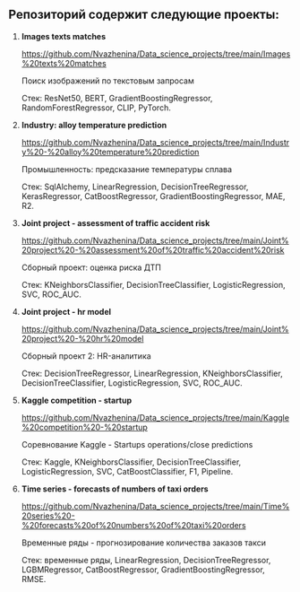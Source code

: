 ## Репозиторий содержит следующие проекты:

1. **Images texts matches**
   
   <https://github.com/Nvazhenina/Data_science_projects/tree/main/Images%20texts%20matches>

   Поиск изображений по текстовым запросам

   Стек: ResNet50, BERT, GradientBoostingRegressor, RandomForestRegressor, CLIP, PyTorch.

2. **Industry: alloy temperature prediction**
   
   <https://github.com/Nvazhenina/Data_science_projects/tree/main/Industry%20-%20alloy%20temperature%20prediction>

   Промышленность: предсказание температуры сплава

   Стек: SqlAlchemy, LinearRegression, DecisionTreeRegressor, KerasRegressor, CatBoostRegressor, GradientBoostingRegressor, MAE, R2.

4. **Joint project - assessment of traffic accident risk**
   
   <https://github.com/Nvazhenina/Data_science_projects/tree/main/Joint%20project%20-%20assessment%20of%20traffic%20accident%20risk>

   Сборный проект: оценка риска ДТП

   Стек: KNeighborsClassifier, DecisionTreeClassifier, LogisticRegression, SVC, ROC_AUC.

5. **Joint project - hr model**
   
   <https://github.com/Nvazhenina/Data_science_projects/tree/main/Joint%20project%20-%20hr%20model>

   Сборный проект 2: HR-аналитика

   Стек: DecisionTreeRegressor, LinearRegression, KNeighborsClassifier, DecisionTreeClassifier, LogisticRegression, SVC, ROC_AUC.

6. **Kaggle competition - startup**
   
   <https://github.com/Nvazhenina/Data_science_projects/tree/main/Kaggle%20competition%20-%20startup>

   Соревнование Kaggle - Startups operations/close predictions
   
   Стек: Kaggle, KNeighborsClassifier, DecisionTreeClassifier, LogisticRegression, SVC, CatBoostClassifier, F1, Pipeline.

7. **Time series - forecasts of numbers of taxi orders**
   
   <https://github.com/Nvazhenina/Data_science_projects/tree/main/Time%20series%20-%20forecasts%20of%20numbers%20of%20taxi%20orders>

   Временные ряды - прогнозирование количества заказов такси

   Стек: временные ряды, LinearRegression, DecisionTreeRegressor, LGBMRegressor, CatBoostRegressor, GradientBoostingRegressor, RMSE.
